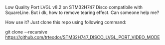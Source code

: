 Low Quality Port LVGL v8.2 on STM32H747 Disco compatibile with SquareLine. But i dk, how to remove tearing effect. Can someone help me? 

How use it?
Just clone this repo using following command:

git clone --recursive https://github.com/trteodor/STM32H747_DISCO_LVGL_PORT_VIDEO_MODE